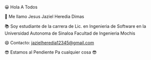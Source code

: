 😀 Hola A Todos

🖖 Me llamo Jesus Jaziel Heredia Dimas

📚 Soy estudiante de la carrera de Lic. en Ingenieria de Software en la Universidad Autonoma de Sinaloa Facultad de Ingenieria Mochis

😄 Contacto: jazielheredia12345@gmail.com

😎 Estamos al Pendiente Pa cualquier cosa 😎
